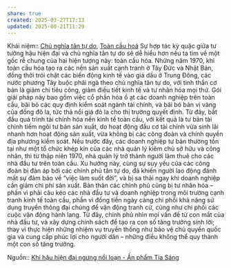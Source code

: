 ```yaml
---
share: true
created: 2025-03-27T17:13
updated: 2025-08-21T11:29
---
```

Khái niệm:: [Chủ nghĩa tân tự do](../../../%CE%9E%20Kh%C3%A1i%20ni%E1%BB%87m/Ch%E1%BB%A7%20ngh%C4%A9a%20t%C3%A2n%20t%E1%BB%B1%20do.md), [Toàn cầu hoá](../../../%CE%9E%20Kh%C3%A1i%20ni%E1%BB%87m/To%C3%A0n%20c%E1%BA%A7u%20ho%C3%A1.md)
Sự hợp tác kỳ quặc giữa tư tưởng hậu hiện đại và chủ nghĩa tân tự do sẽ dễ hiểu hơn nếu ta tìm về một gốc rễ chung của hai hiện tượng này: toàn cầu hóa. Những năm 1970, khi toàn cầu hóa tạo ra các nền sản xuất cạnh tranh ở Tây Đức và Nhật Bản, đồng thời trói chặt các biến động kinh tế vào giá dầu ở Trung Đông, các nước phương Tây buộc phải ngả theo chủ nghĩa tân tự do, với tinh thần cơ bản là giảm chi tiêu công, giảm điều tiết kinh tế và tư nhân hóa mọi thứ. Gói giải pháp này bao gồm việc cổ phần hóa ồ ạt các doanh nghiệp trên toàn cầu, bãi bỏ các quy định kiểm soát ngành tài chính, và bãi bỏ bản vị vàng của đồng đô la, tức thả nổi giá đô la cho thị trường quyết định. Từ đây, bắt đầu quá trình tài chính hóa nền kinh tế toàn cầu, với kết quả là tư bản tài chính tiếm ngôi tư bản sản xuất, do hoạt động đầu cơ tài chính vừa sinh lãi nhanh hơn hoạt động sản xuất, vừa không bị các công đoàn và chính quyền địa phương kiểm soát. Nếu trước đây, các doanh nghiệp tư bản thường tồn tại như một tổ chức khép kín của các nhà quản lý kiêm chủ sở hữu và công nhân, thì từ thập niên 1970, nhà quản lý trở thành người làm thuê cho các nhà đầu tư trên toàn cầu. Xu hướng này, cùng sự suy yếu của các công đoàn bị đàn áp bởi các chính phủ tân tự do, đã khiến người lao động đánh mất sự đảm bảo về “việc làm suốt đời”, và bị sa thải ngay khi doanh nghiệp cần giảm chi phí sản xuất. Bản thân các chính phủ cũng bị tư nhân hóa – phần vì phải câu kéo các nhà đầu tư và doanh nghiệp trong môi trường cạnh tranh kinh tế toàn cầu, phần vì đồng tiền ngày càng chi phối khả năng sử dụng truyền thông đại chúng để vận động tranh cử, cũng như chi phối các cuộc vận động hành lang. Từ đây, chính phủ nhìn mọi vấn đề từ con mắt của nhà đầu tư, và xây dựng chính sách để tạo ra con số tăng trưởng sinh lời; thay vì thực hiện những nhiệm vụ truyền thống như bảo vệ chủ quyền quốc gia và cung cấp phúc lợi cho người dân – những điều không thể quy thành một con số tăng trưởng.

Nguồn:: [Khi hậu hiện đại ngưng nổi loạn - Ấn phẩm Tia Sáng](https://tiasang.com.vn/van-hoa/khi-hau-hien-dai-ngung-noi-loan/)